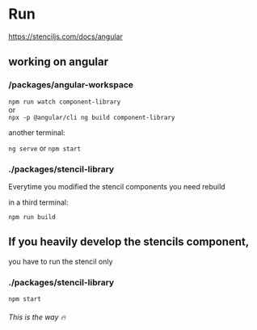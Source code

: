 # Run

https://stenciljs.com/docs/angular

## working on angular

### /packages/angular-workspace

`npm run watch component-library`\
or\
`npx -p @angular/cli ng build component-library`

another terminal:

`ng serve` or `npm start`

### ./packages/stencil-library

Everytime you modified the stencil components you need rebuild

in a third terminal:

`npm run build`



## If you heavily develop the stencils component,

you have to run the stencil only

### ./packages/stencil-library

`npm start`

###### _This is the way_ 🔥